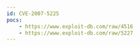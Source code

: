 ```yaml
---
id: CVE-2007-5225
pocs:
    - https://www.exploit-db.com/raw/4516
    - https://www.exploit-db.com/raw/5227
---
```

